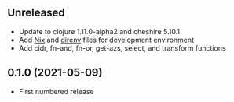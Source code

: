 ## Unreleased
* Update to clojure 1.11.0-alpha2 and cheshire 5.10.1
* Add [Nix](https://nixos.org/) and [direnv](https://direnv.net/) files for development environment
* Add cidr, fn-and, fn-or, get-azs, select, and transform functions

## 0.1.0 (2021-05-09)

* First numbered release
